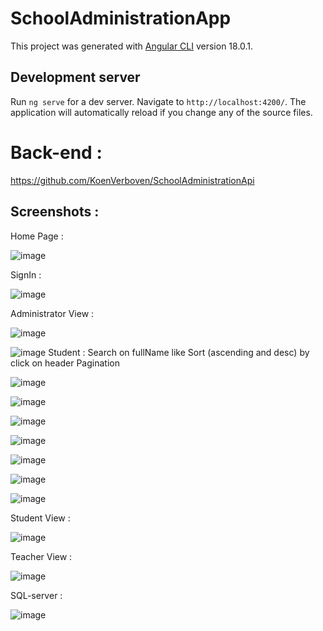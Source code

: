 # SchoolAdministrationApp

This project was generated with [Angular CLI](https://github.com/angular/angular-cli) version 18.0.1.

## Development server

Run `ng serve` for a dev server. Navigate to `http://localhost:4200/`. The application will automatically reload if you change any of the source files.

# Back-end :
https://github.com/KoenVerboven/SchoolAdministrationApi

## Screenshots :
Home Page :

![image](https://github.com/user-attachments/assets/ab8a6998-b2d8-4082-beb7-be24fe538d2a)

SignIn :

![image](https://github.com/user-attachments/assets/b6c7830b-f369-499d-8f6e-453f0f01df97)

Administrator View :

![image](https://github.com/user-attachments/assets/dc9e7f18-9400-42ef-b134-9a60f89e21f1)

![image](https://github.com/user-attachments/assets/be1de51a-4bc9-4957-91a2-17baf5afd76c)
Student : 
Search on fullName like 
Sort (ascending and desc) by click on header
Pagination

![image](https://github.com/user-attachments/assets/32c75e5a-0adf-43f4-ba39-09cd17989a16)

![image](https://github.com/user-attachments/assets/d6986c7f-8106-45e8-8651-9cd835371e3e)

![image](https://github.com/user-attachments/assets/d66b8028-6581-4b0b-8f8c-b37717e820a2)

![image](https://github.com/user-attachments/assets/5aa9771d-9d20-40b6-b618-f8356e552da6)

![image](https://github.com/user-attachments/assets/b97c07a1-31f0-4368-b33c-9bec5f19e71f)

![image](https://github.com/user-attachments/assets/393342b3-0e6f-4690-b9c1-52155f0dd5a5)

![image](https://github.com/user-attachments/assets/951b2c38-7c30-4f4e-9bbc-4b9f99540ced)


Student View :

![image](https://github.com/user-attachments/assets/d1692cff-152b-4357-9229-bff1276d722a)


Teacher View :

![image](https://github.com/user-attachments/assets/8fcf48bd-b102-4b46-b4b4-1ba0026055ad)


SQL-server :

![image](https://github.com/user-attachments/assets/63025142-f4e7-4d35-a371-f3a26314073a)




















